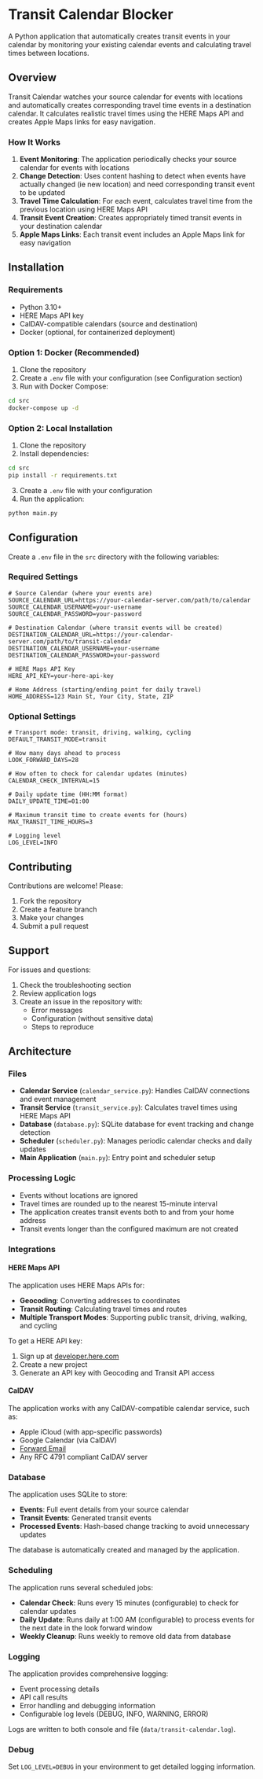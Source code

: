 # Transit Calendar Blocker

A Python application that automatically creates transit events in your calendar by monitoring your existing calendar events and calculating travel times between locations.

## Overview

Transit Calendar watches your source calendar for events with locations and automatically creates corresponding travel time events in a destination calendar. It calculates realistic travel times using the HERE Maps API and creates Apple Maps links for easy navigation.

### How It Works

1. **Event Monitoring**: The application periodically checks your source calendar for events with locations
2. **Change Detection**: Uses content hashing to detect when events have actually changed (ie new location) and need corresponding transit event to be updated
3. **Travel Time Calculation**: For each event, calculates travel time from the previous location using HERE Maps API
4. **Transit Event Creation**: Creates appropriately timed transit events in your destination calendar
5. **Apple Maps Links**: Each transit event includes an Apple Maps link for easy navigation

## Installation

### Requirements

- Python 3.10+
- HERE Maps API key
- CalDAV-compatible calendars (source and destination)
- Docker (optional, for containerized deployment)

### Option 1: Docker (Recommended)

1. Clone the repository
2. Create a `.env` file with your configuration (see Configuration section)
3. Run with Docker Compose:

```bash
cd src
docker-compose up -d
```

### Option 2: Local Installation

1. Clone the repository
2. Install dependencies:

```bash
cd src
pip install -r requirements.txt
```

3. Create a `.env` file with your configuration
4. Run the application:

```bash
python main.py
```

## Configuration

Create a `.env` file in the `src` directory with the following variables:

### Required Settings

```env
# Source Calendar (where your events are)
SOURCE_CALENDAR_URL=https://your-calendar-server.com/path/to/calendar
SOURCE_CALENDAR_USERNAME=your-username
SOURCE_CALENDAR_PASSWORD=your-password

# Destination Calendar (where transit events will be created)
DESTINATION_CALENDAR_URL=https://your-calendar-server.com/path/to/transit-calendar
DESTINATION_CALENDAR_USERNAME=your-username
DESTINATION_CALENDAR_PASSWORD=your-password

# HERE Maps API Key
HERE_API_KEY=your-here-api-key

# Home Address (starting/ending point for daily travel)
HOME_ADDRESS=123 Main St, Your City, State, ZIP
```

### Optional Settings

```env
# Transport mode: transit, driving, walking, cycling
DEFAULT_TRANSIT_MODE=transit

# How many days ahead to process
LOOK_FORWARD_DAYS=28

# How often to check for calendar updates (minutes)
CALENDAR_CHECK_INTERVAL=15

# Daily update time (HH:MM format)
DAILY_UPDATE_TIME=01:00

# Maximum transit time to create events for (hours)
MAX_TRANSIT_TIME_HOURS=3

# Logging level
LOG_LEVEL=INFO
```

## Contributing

Contributions are welcome! Please:
1. Fork the repository
2. Create a feature branch
3. Make your changes
5. Submit a pull request

## Support

For issues and questions:
1. Check the troubleshooting section
2. Review application logs
3. Create an issue in the repository with:
   - Error messages
   - Configuration (without sensitive data)
   - Steps to reproduce

## Architecture

### Files

- **Calendar Service** (`calendar_service.py`): Handles CalDAV connections and event management
- **Transit Service** (`transit_service.py`): Calculates travel times using HERE Maps API
- **Database** (`database.py`): SQLite database for event tracking and change detection
- **Scheduler** (`scheduler.py`): Manages periodic calendar checks and daily updates
- **Main Application** (`main.py`): Entry point and scheduler setup

### Processing Logic

- Events without locations are ignored
- Travel times are rounded up to the nearest 15-minute interval
- The application creates transit events both to and from your home address
- Transit events longer than the configured maximum are not created

### Integrations

#### HERE Maps API

The application uses HERE Maps APIs for:
- **Geocoding**: Converting addresses to coordinates
- **Transit Routing**: Calculating travel times and routes
- **Multiple Transport Modes**: Supporting public transit, driving, walking, and cycling

To get a HERE API key:
1. Sign up at [developer.here.com](https://developer.here.com)
2. Create a new project
3. Generate an API key with Geocoding and Transit API access

#### CalDAV

The application works with any CalDAV-compatible calendar service, such as:
- Apple iCloud (with app-specific passwords)
- Google Calendar (via CalDAV)
- [Forward Email](forwardemail.net)
- Any RFC 4791 compliant CalDAV server

### Database

The application uses SQLite to store:
- **Events**: Full event details from your source calendar
- **Transit Events**: Generated transit events
- **Processed Events**: Hash-based change tracking to avoid unnecessary updates

The database is automatically created and managed by the application.

### Scheduling

The application runs several scheduled jobs:

- **Calendar Check**: Runs every 15 minutes (configurable) to check for calendar updates
- **Daily Update**: Runs daily at 1:00 AM (configurable) to process events for the next date in the look forward window
- **Weekly Cleanup**: Runs weekly to remove old data from database

### Logging

The application provides comprehensive logging:
- Event processing details
- API call results
- Error handling and debugging information
- Configurable log levels (DEBUG, INFO, WARNING, ERROR)

Logs are written to both console and file (`data/transit-calendar.log`).

### Debug

Set `LOG_LEVEL=DEBUG` in your environment to get detailed logging information.